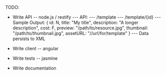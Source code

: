 TODO:

- Write API
-- node.js / restify
--- API:
---  /template
---  /template/{id}
--- Sample Output:
	{
		id: N,
		title: "My title",
		description: "A longer description",
		cost: F,
		preview: "/path/to/resource.jpg",
		thumbnail: "/path/to/thumbnail.jpg",
		assetURL: "//url/for/template"
	}
--- Data persists to XML
	
- Write client
-- angular

- Write tests
-- jasmine

- Write documentation
